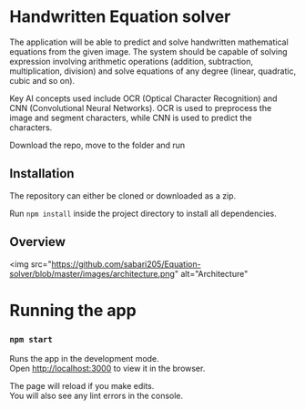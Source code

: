 # Handwritten Equation solver

The application will be able to predict and solve handwritten mathematical equations from the given image. The system should be capable of solving expression involving arithmetic operations (addition, subtraction, multiplication, division) and solve equations of any degree (linear, quadratic, cubic and so on).

Key AI concepts used include OCR (Optical Character Recognition) and CNN (Convolutional Neural Networks). OCR is used to preprocess the image and segment characters, while CNN is used to predict the characters.

Download the repo, move to the folder and run

## Installation

The repository can either be cloned or downloaded as a zip.

Run `npm install` inside the project directory to install all dependencies.

## Overview

<img src="https://github.com/sabari205/Equation-solver/blob/master/images/architecture.png" alt="Architecture" 
 >


# Running the app

### `npm start`

Runs the app in the development mode.\
Open [http://localhost:3000](http://localhost:3000) to view it in the browser.

The page will reload if you make edits.\
You will also see any lint errors in the console.
